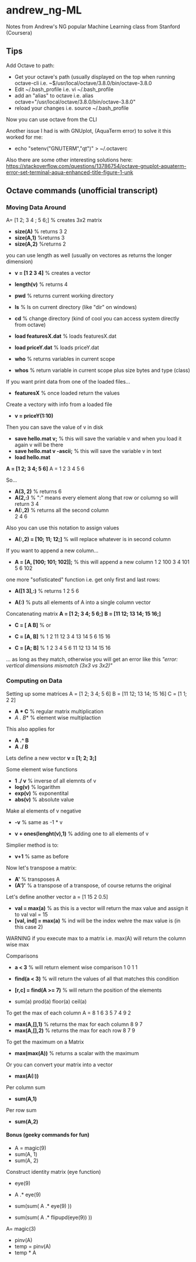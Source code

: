 # andrew_ng-ML
Notes from Andrew's NG popular Machine Learning class from Stanford (Coursera)


## Tips
Add Octave to path:
* Get your octave's path (usually displayed on the top when running octave-cli i.e. ~$/usr/local/octave/3.8.0/bin/octave-3.8.0
* Edit ~/.bash_profile i.e. vi ~/.bash_profile
* add an "alias" to octave i.e. alias octave="/usr/local/octave/3.8.0/bin/octave-3.8.0"
* reload your changes i.e. source ~/.bash_profile

Now you can use octave from the CLI

Another issue I had is with GNUplot, (AquaTerm error) to solve it this worked for me:

* echo "setenv("GNUTERM","qt")" > ~/.octaverc 

Also there are some other interesting solutions here:
https://stackoverflow.com/questions/13786754/octave-gnuplot-aquaterm-error-set-terminal-aqua-enhanced-title-figure-1-unk


## Octave commands (unofficial transcript)

### Moving Data Around
A= [1 2; 3 4 ; 5 6;]  % creates 3x2 matrix

* **size(A)** % returns 3 2
* **size(A,1)** %returns 3
* **size(A,2)** %returns 2

you can use length as well (usually on vectores as returns the longer dimension)
* **v = [1 2 3 4]** % creates a vector
* **length(v)** % returns 4

* **pwd** % returns current working directory
* **ls** % ls on current directory (like "dir" on windows)
* **cd** % change directory (kind of cool you can access system directly from octave)

* **load featuresX.dat** % loads featuresX.dat
* **load priceY.dat** % loads priceY.dat

* **who** % returns variables in current scope
* **whos** % return variable in current scope plus size bytes and type (class)

If you want print data from one of the loaded files...
* **featuresX** % once loaded return the values

Create a vectory with info from a loaded file
* **v = priceY(1:10)**

Then you can save the value of v in disk
* **save hello.mat v;** % this will save the variable v and when you load it again v will be there
* **save hello.mat v -ascii;** % this will save the variable v in text
* **load hello.mat**


**A = [1 2; 3 4; 5 6]**
A = 
    1 2
    3 4
    5 6

So...

* **A(3, 2)** % returns 6
* **A(2,:)** % ":" means every element along that row or columng so will return 3 4
* **A(:,2)** % returns all the second column  
                                            2
                                            4
                                            6

Also you can use this notation to assign values
* **A(:,2) = [10; 11; 12;]** % will replace whatever is in second column

If you want to append a new column...
* **A = [A, [100; 101; 102]];** % this will append a new column 
                                                              1 2 100
                                                              3 4 101
                                                              5 6 102

one more "sofisticated" function i.e. get only first and last rows:
* **A([1 3],:)** % returns 
                          1 2
                          5 6

* **A(:)** % puts all elements of A into a single column vector

Concatenating matrix
**A = [1 2; 3 4; 5 6;]**
**B = [11 12; 13 14; 15 16;]**


* **C = [ A B]** %
or
* **C = [A, B]** %
                  1 2 11 12
                  3 4 13 14
                  5 6 15 16
 
* **C = [A; B]** %
                  1 2 
                  3 4 
                  5 6 
                  11 12
                  13 14
                  15 16

... as long as they match, otherwise you will get an error like this
*"error: vertical dimensions mismatch (3x3 vs 3x2)"*


### Computing on Data
Setting up some matrices
A = [1 2; 3 4; 5 6]
B = [11 12; 13 14; 15 16]
C = [1 1; 2 2]

* **A * C** % regular matrix multiplication
* **A .* B** % element wise multiplaction

This also applies for 
* **A .^ B**
* **A ./ B**

Lets define a new vector
**v = [1; 2; 3;]**

Some element wise functions
* **1 ./ v** % inverse of all elemnts of v
* **log(v)** % logarithm
* **exp(v)** % exponentital
* **abs(v)** % absolute value

Make al elements of v negative
* **-v** % same as -1 * v

* **v + ones(lenght(v),1)** % adding one to all elements of v

Simplier method is to:
* **v+1** % same as before

Now let's transpose a matrix:
* **A'** % transposes A
* **(A')'** % a transpose of a transpose, of course returns the original

Let's define another vector
a = [1 15 2 0.5]

* **val = max(a)** % as this is a vector will return the max value and assign it to val
val = 15
* **[val, ind] = max(a)** % ind will be the index wehre the max value is (in this case 2)

WARNING if you execute max to a matrix i.e. max(A) will return the column wise max

Comparisons
* **a < 3** % will return element wise comparison 
                                                  1 0 1 1
* **find(a < 3)** % will return the values of all that matches this condition

* **[r,c] = find(A >= 7)** % will return the position of the elements

* sum(a)
prod(a)
floor(a)
ceil(a)

To get the max of each column
A = 
    8 1 6
    3 5 7
    4 9 2
    
* **max(A,[],1)** % returns the max for each column
                                                  8 9 7
* **max(A,[],2)** % returns the max for each row
                                                  8 7 9

To get the maximum on a Matrix
* **max(max(A))**  % returns a scalar with the maximum

Or you can convert your matrix into a vector

* **max(A(:))**

Per column sum

* **sum(A,1)** 

Per row sum
* **sum(A,2)**

#### Bonus (geeky commands for fun)
* A = magic(9)
* sum(A, 1)
* sum(A, 2)

Construct identity matrix (eye function)
* eye(9)

* A .* eye(9)

* sum(sum( A .* eye(9) ))
* sum(sum( A .* flipupd(eye(9)) ))

A= magic(3)

* pinv(A)
* temp = pinv(A)
* temp * A





